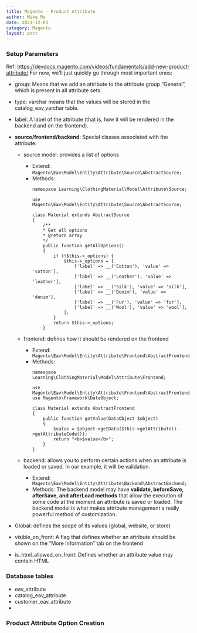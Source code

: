 ```yaml
---
title: Magento - Product Attribute
author: Mike Mo
date: 2021-12-03
category: Magento
layout: post
---
```


### Setup Parameters
Ref: https://devdocs.magento.com/videos/fundamentals/add-new-product-attribute/
For now, we’ll just quickly go through most important ones:

- group: Means that we add an attribute to the attribute group “General”, which is present in all attribute sets.
- type: varchar means that the values will be stored in the catalog_eav_varchar table.
- label: A label of the attribute (that is, how it will be rendered in the backend and on the frontend).
- <strong>source/frontend/backend</strong>: Special classes associated with the attribute:
    - source model: provides a list of options
      - Extend: ```Magento\Eav\Model\Entity\Attribute\Source\AbstractSource;```
      - Methods:
        ```
        namespace Learning\ClothingMaterial\Model\Attribute\Source;

        use Magento\Eav\Model\Entity\Attribute\Source\AbstractSource;

        class Material extends AbstractSource
        {
            /**
            * Get all options
            * @return array
            */
            public function getAllOptions()
            {
                if (!$this->_options) {
                    $this->_options = [
                        ['label' => __('Cotton'), 'value' => 'cotton'],
                        ['label' => __('Leather'), 'value' => 'leather'],
                        ['label' => __('Silk'), 'value' => 'silk'],
                        ['label' => __('Denim'), 'value' => 'denim'],
                        ['label' => __('Fur'), 'value' => 'fur'],
                        ['label' => __('Wool'), 'value' => 'wool'],
                    ];
                }
                return $this->_options;
            }
        ```

    - frontend: defines how it should be rendered on the frontend
      - Extend: ``` Magento\Eav\Model\Entity\Attribute\Frontend\AbstractFrontend```
      - Methods:
        ```
        namespace Learning\ClothingMaterial\Model\Attribute\Frontend;

        use Magento\Eav\Model\Entity\Attribute\Frontend\AbstractFrontend;
        use Magento\Framework\DataObject;

        class Material extends AbstractFrontend
        {
            public function getValue(DataObject $object)
            {
                $value = $object->getData($this->getAttribute()->getAttributeCode());
                return "<b>$value</b>";
            }
        }
        ```

    - backend: allows you to perform certain actions when an attribute is loaded or saved. In our example, it will be validation.
      - Extend: ``` Magento\Eav\Model\Entity\Attribute\Backend\AbstractBackend;```
      - Methods:
        The backend model may have <strong>validate, beforeSave, afterSave, and afterLoad methods</strong> that allow the execution of some code at the moment an attribute is saved or loaded. The backend model is what makes attribute management a really powerful method of customization.

- Global: defines the scope of its values (global, website, or store)
- visible_on_front: A flag that defines whether an attribute should be shown on the “More Information” tab on the frontend
- is_html_allowed_on_front: Defines whether an attribute value may contain HTML

### Database tables
- eav_attribute
- catalog_eav_attribute
- customer_eav_attribute
- 

### Product Attribute Option Creation